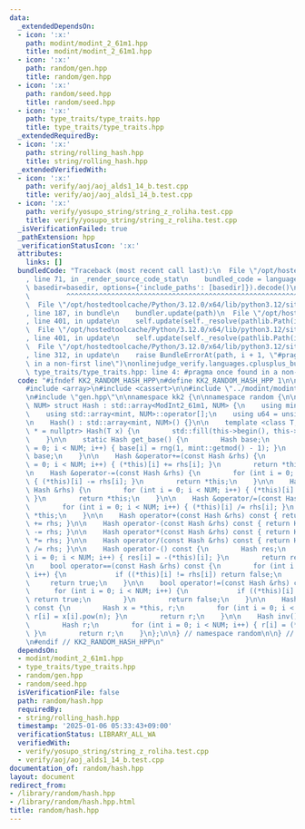 ```yaml
---
data:
  _extendedDependsOn:
  - icon: ':x:'
    path: modint/modint_2_61m1.hpp
    title: modint/modint_2_61m1.hpp
  - icon: ':x:'
    path: random/gen.hpp
    title: random/gen.hpp
  - icon: ':x:'
    path: random/seed.hpp
    title: random/seed.hpp
  - icon: ':x:'
    path: type_traits/type_traits.hpp
    title: type_traits/type_traits.hpp
  _extendedRequiredBy:
  - icon: ':x:'
    path: string/rolling_hash.hpp
    title: string/rolling_hash.hpp
  _extendedVerifiedWith:
  - icon: ':x:'
    path: verify/aoj/aoj_alds1_14_b.test.cpp
    title: verify/aoj/aoj_alds1_14_b.test.cpp
  - icon: ':x:'
    path: verify/yosupo_string/string_z_roliha.test.cpp
    title: verify/yosupo_string/string_z_roliha.test.cpp
  _isVerificationFailed: true
  _pathExtension: hpp
  _verificationStatusIcon: ':x:'
  attributes:
    links: []
  bundledCode: "Traceback (most recent call last):\n  File \"/opt/hostedtoolcache/Python/3.12.0/x64/lib/python3.12/site-packages/onlinejudge_verify/documentation/build.py\"\
    , line 71, in _render_source_code_stat\n    bundled_code = language.bundle(stat.path,\
    \ basedir=basedir, options={'include_paths': [basedir]}).decode()\n          \
    \         ^^^^^^^^^^^^^^^^^^^^^^^^^^^^^^^^^^^^^^^^^^^^^^^^^^^^^^^^^^^^^^^^^^^^^^^^^^^^^^^^^\n\
    \  File \"/opt/hostedtoolcache/Python/3.12.0/x64/lib/python3.12/site-packages/onlinejudge_verify/languages/cplusplus.py\"\
    , line 187, in bundle\n    bundler.update(path)\n  File \"/opt/hostedtoolcache/Python/3.12.0/x64/lib/python3.12/site-packages/onlinejudge_verify/languages/cplusplus_bundle.py\"\
    , line 401, in update\n    self.update(self._resolve(pathlib.Path(included), included_from=path))\n\
    \  File \"/opt/hostedtoolcache/Python/3.12.0/x64/lib/python3.12/site-packages/onlinejudge_verify/languages/cplusplus_bundle.py\"\
    , line 401, in update\n    self.update(self._resolve(pathlib.Path(included), included_from=path))\n\
    \  File \"/opt/hostedtoolcache/Python/3.12.0/x64/lib/python3.12/site-packages/onlinejudge_verify/languages/cplusplus_bundle.py\"\
    , line 312, in update\n    raise BundleErrorAt(path, i + 1, \"#pragma once found\
    \ in a non-first line\")\nonlinejudge_verify.languages.cplusplus_bundle.BundleErrorAt:\
    \ type_traits/type_traits.hpp: line 4: #pragma once found in a non-first line\n"
  code: "#ifndef KK2_RANDOM_HASH_HPP\n#define KK2_RANDOM_HASH_HPP 1\n\n#include <algorithm>\n\
    #include <array>\n#include <cassert>\n\n#include \"../modint/modint_2_61m1.hpp\"\
    \n#include \"gen.hpp\"\n\nnamespace kk2 {\n\nnamespace random {\n\ntemplate <int\
    \ NUM> struct Hash : std::array<ModInt2_61m1, NUM> {\n    using mint = ModInt2_61m1;\n\
    \    using std::array<mint, NUM>::operator[];\n    using u64 = unsigned long long;\n\
    \n    Hash() : std::array<mint, NUM>() {}\n\n    template <class T, is_integral_t<T>\
    \ * = nullptr> Hash(T x) {\n        std::fill(this->begin(), this->end(), mint(x));\n\
    \    }\n\n    static Hash get_base() {\n        Hash base;\n        for (int i\
    \ = 0; i < NUM; i++) { base[i] = rng(1, mint::getmod() - 1); }\n        return\
    \ base;\n    }\n\n    Hash &operator+=(const Hash &rhs) {\n        for (int i\
    \ = 0; i < NUM; i++) { (*this)[i] += rhs[i]; }\n        return *this;\n    }\n\
    \n    Hash &operator-=(const Hash &rhs) {\n        for (int i = 0; i < NUM; i++)\
    \ { (*this)[i] -= rhs[i]; }\n        return *this;\n    }\n\n    Hash &operator*=(const\
    \ Hash &rhs) {\n        for (int i = 0; i < NUM; i++) { (*this)[i] *= rhs[i];\
    \ }\n        return *this;\n    }\n\n    Hash &operator/=(const Hash &rhs) {\n\
    \        for (int i = 0; i < NUM; i++) { (*this)[i] /= rhs[i]; }\n        return\
    \ *this;\n    }\n\n    Hash operator+(const Hash &rhs) const { return Hash(*this)\
    \ += rhs; }\n\n    Hash operator-(const Hash &rhs) const { return Hash(*this)\
    \ -= rhs; }\n\n    Hash operator*(const Hash &rhs) const { return Hash(*this)\
    \ *= rhs; }\n\n    Hash operator/(const Hash &rhs) const { return Hash(*this)\
    \ /= rhs; }\n\n    Hash operator-() const {\n        Hash res;\n        for (int\
    \ i = 0; i < NUM; i++) { res[i] = -(*this)[i]; }\n        return res;\n    }\n\
    \n    bool operator==(const Hash &rhs) const {\n        for (int i = 0; i < NUM;\
    \ i++) {\n            if ((*this)[i] != rhs[i]) return false;\n        }\n   \
    \     return true;\n    }\n\n    bool operator!=(const Hash &rhs) const {\n  \
    \      for (int i = 0; i < NUM; i++) {\n            if ((*this)[i] != rhs[i])\
    \ return true;\n        }\n        return false;\n    }\n\n    Hash pow(u64 n)\
    \ const {\n        Hash x = *this, r;\n        for (int i = 0; i < NUM; i++) {\
    \ r[i] = x[i].pow(n); }\n        return r;\n    }\n\n    Hash inv() const {\n\
    \        Hash r;\n        for (int i = 0; i < NUM; i++) { r[i] = (*this)[i].inv();\
    \ }\n        return r;\n    }\n};\n\n} // namespace random\n\n} // namespace kk2\n\
    \n#endif // KK2_RANDOM_HASH_HPP\n"
  dependsOn:
  - modint/modint_2_61m1.hpp
  - type_traits/type_traits.hpp
  - random/gen.hpp
  - random/seed.hpp
  isVerificationFile: false
  path: random/hash.hpp
  requiredBy:
  - string/rolling_hash.hpp
  timestamp: '2025-01-06 05:33:43+09:00'
  verificationStatus: LIBRARY_ALL_WA
  verifiedWith:
  - verify/yosupo_string/string_z_roliha.test.cpp
  - verify/aoj/aoj_alds1_14_b.test.cpp
documentation_of: random/hash.hpp
layout: document
redirect_from:
- /library/random/hash.hpp
- /library/random/hash.hpp.html
title: random/hash.hpp
---
```


